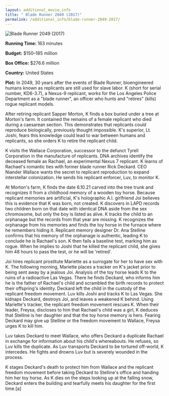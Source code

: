 ```yaml
---
layout: additional_movie_info
title: " Blade Runner 2049 (2017)"
permalink: /additional_info/blade-runner-2049-2017/
---
```


![ Blade Runner 2049 (2017)](https://upload.wikimedia.org/wikipedia/en/9/9b/Blade_Runner_2049_poster.png)

**Running Time:** 163 minutes

**Budget:** $150–185 million

**Box Office:** $276.6 million

**Country:** United States

**Plot:** In 2049, 30 years after the events of Blade Runner, bioengineered humans known as replicants are still used for slave labor. K (short for serial number, KD6-3.7), a Nexus-9 replicant, works for the Los Angeles Police Department as a "blade runner", an officer who hunts and "retires" (kills) rogue replicant models.

After retiring replicant Sapper Morton, K finds a box buried under a tree at Morton's farm. It contained the remains of a female replicant who died during a caesarean section. This demonstrates that replicants could reproduce biologically, previously thought impossible. K's superior, Lt. Joshi, fears this knowledge could lead to war between humans and replicants, so she orders K to retire the replicant child.

K visits the Wallace Corporation, successor to the defunct Tyrell Corporation in the manufacture of replicants. DNA archives identify the deceased female as Rachael, an experimental Nexus 7 replicant. K learns of Rachael's romantic ties with former blade runner Rick Deckard. CEO Niander Wallace wants the secret to replicant reproduction to expand interstellar colonization. He sends his replicant enforcer, Luv, to monitor K.

At Morton's farm, K finds the date 6.10.21 carved into the tree trunk and recognizes it from a childhood memory of a wooden toy horse. Because replicant memories are artificial, K's holographic A.I. girlfriend Joi believes this is evidence that K was born, not created. K discovers in LAPD records two children born on that date with identical DNA aside from the sex chromosome, but only the boy is listed as alive. K tracks the child to an orphanage but the records from that year are missing. K recognizes the orphanage from his memories and finds the toy horse in the furnace where he remembers hiding it. Replicant memory designer Dr. Ana Stelline confirms that his memory of the orphanage is authentic, leading K to conclude he is Rachael's son. K then fails a baseline test, marking him as rogue. When he implies to Joshi that he killed the replicant child, she gives him 48 hours to pass the test, or he will be 'retired'.

Joi hires replicant prostitute Mariette as a surrogate for her to have sex with K. The following morning, Mariette places a tracker on K's jacket prior to being sent away by a jealous Joi. Analysis of the toy horse leads K to the ruins of a radioactive Las Vegas. There he finds Deckard, who informs him he is the father of Rachael's child and scrambled the birth records to protect their offspring's identity. Deckard left the child in the custody of the replicant freedom movement. Luv kills Joshi and tracks K to Las Vegas. She kidnaps Deckard, destroys Joi, and leaves a weakened K behind. Using Mariette's tracker, the replicant freedom movement rescues K. When their leader, Freysa, discloses to him that Rachael's child was a girl, K deduces that Stelline is her daughter and that the toy horse memory is hers. Fearing Deckard may give up Stelline or the freedom movement to Wallace, Freysa urges K to kill him.

Luv takes Deckard to meet Wallace, who offers Deckard a duplicate Rachael in exchange for information about his child's whereabouts. He refuses, so Luv kills the duplicate. As Luv transports Deckard to be tortured off-world, K intercedes. He fights and drowns Luv but is severely wounded in the process.

K stages Deckard's death to protect him from Wallace and the replicant freedom movement before taking Deckard to Stelline's office and handing him her toy horse. As K dies on the steps looking up at the falling snow, Deckard enters the building and tearfully meets his daughter for the first time.[a]